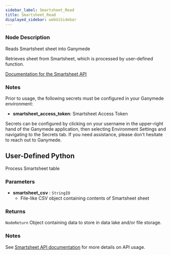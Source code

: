 ```yaml
---
sidebar_label: Smartsheet_Read
title: Smartsheet_Read
displayed_sidebar: webUiSidebar
---
```


### Node Description

Reads Smartsheet sheet into Ganymede

Retrieves sheet from Smartsheet, which is processed by user-defined function.

[Documentation for the Smartsheet API](https://smartsheet.redoc.ly/)

### Notes

Prior to usage, the following secrets must be configured in your Ganymede environment:
- **smartsheet_access_token**: Smartsheet Access Token

Secrets can be configured by clicking on your username in the upper-right hand of the Ganymede
application, then selecting Environment Settings and navigating to the Secrets tab.  If you need
assistance, please don't hesitate to reach out to Ganymede.

## User-Defined Python

Process Smartsheet table

### Parameters

- **smartsheet_csv** : `StringIO`
    - File-like CSV object containing contents of Smartsheet sheet

### Returns

`NodeReturn`
  Object containing data to store in data lake and/or file storage.

### Notes

See [Smartsheet API documentation](https://smartsheet.redoc.ly/) for more details on API usage.